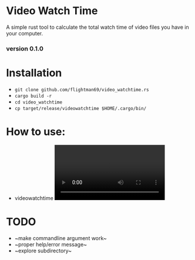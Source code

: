 # Video Watch Time
A simple rust tool to calculate the total watch time of video files you have in your computer.
### version 0.1.0
# Installation
  - `git clone github.com/flightman69/video_watchtime.rs`
  - `cargo build -r`
  - `cd video_watchtime` 
  - `cp target/release/videowatchtime $HOME/.cargo/bin/`

# How to use:
  - videowatchtime <video folder>

# TODO
  - ~make commandline argument work~
  - ~proper help/error message~
  - ~explore subdirectory~
